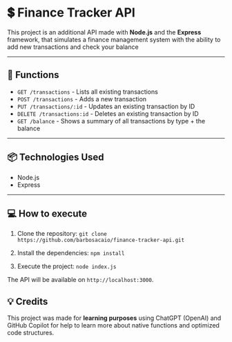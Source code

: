 # 💲 Finance Tracker API

This project is an additional API made with **Node.js** and the **Express** framework, that simulates a finance management system with the ability to add new transactions and check your balance

---

## 🚀 Functions

- `GET /transactions` - Lists all existing transactions
- `POST /transactions` - Adds a new transaction
- `PUT /transactions/:id` - Updates an existing transaction by ID
- `DELETE /transactions:id` - Deletes an existing transaction by ID
- `GET /balance` - Shows a summary of all transactions by type + the balance

---

## 📦 Technologies Used

- Node.js
- Express

---

## 💻 How to execute

1. Clone the repository:
```git clone https://github.com/barbosacaio/finance-tracker-api.git```

2. Install the dependencies:
```npm install```

3. Execute the project:
```node index.js```

The API will be available on ```http://localhost:3000```.

## 💡 Credits

This project was made for **learning purposes** using ChatGPT (OpenAI) and GitHub Copilot for help to learn more about native functions and optimized code structures.
